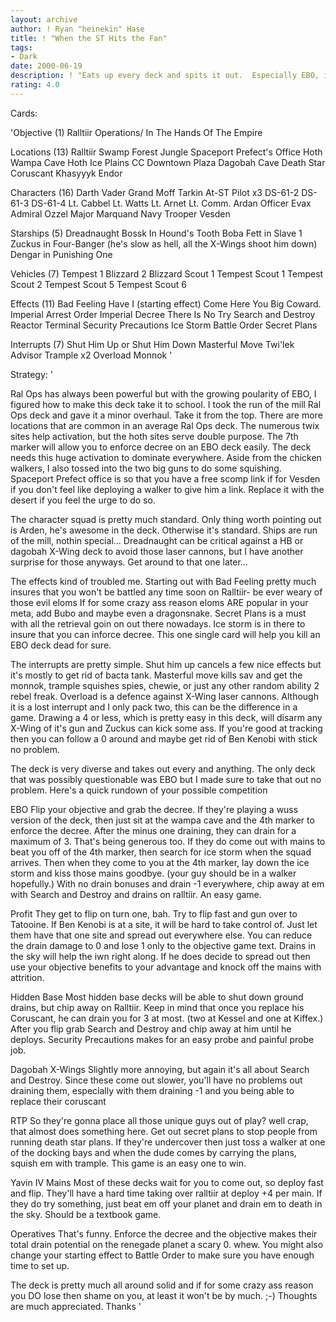 ```yaml
---
layout: archive
author: ! Ryan "heinekin" Hase
title: ! "When the ST Hits the Fan"
tags:
- Dark
date: 2000-06-19
description: ! "Eats up every deck and spits it out.  Especially EBO, it dies bad."
rating: 4.0
---
```

Cards: 

'Objective (1)
Ralltiir Operations/ In The Hands Of The Empire

Locations (13)
Ralltiir
Swamp
Forest
Jungle
Spaceport Prefect's Office
Hoth Wampa Cave
Hoth Ice Plains
CC Downtown Plaza
Dagobah Cave
Death Star
Coruscant
Khasyyyk
Endor

Characters (16)
Darth Vader
Grand Moff Tarkin
At-ST Pilot x3
DS-61-2
DS-61-3
DS-61-4
Lt. Cabbel
Lt. Watts
Lt. Arnet
Lt. Comm. Ardan
Officer Evax
Admiral Ozzel
Major Marquand
Navy Trooper Vesden

Starships (5)
Dreadnaught
Bossk In Hound's Tooth
Boba Fett in Slave 1
Zuckus in Four-Banger  (he's slow as hell, all the X-Wings shoot him down)
Dengar in Punishing One

Vehicles (7)
Tempest 1
Blizzard 2
Blizzard Scout 1
Tempest Scout 1
Tempest Scout 2
Tempest Scout 5
Tempest Scout 6

Effects (11)
Bad Feeling Have I (starting effect)
Come Here You Big Coward.
Imperial Arrest Order
Imperial Decree
There Is No Try
Search and Destroy
Reactor Terminal
Security Precautions
Ice Storm
Battle Order
Secret Plans


Interrupts (7)
Shut Him Up or Shut Him Down
Masterful Move
Twi'lek Advisor
Trample x2
Overload
Monnok
'

Strategy: '

Ral Ops has always been powerful but with the growing poularity of EBO, I figured how to make this deck take it to school.	I took the run of the mill Ral Ops deck and gave it a minor overhaul.  Take it from the top.  There are more locations that are common in an average Ral Ops deck.  The numerous twix sites help activation, but the hoth sites serve double purpose.  The 7th marker will allow you to enforce decree on an EBO deck easily.  The deck needs this huge activation to dominate everywhere.  Aside from the chicken walkers, I also tossed into the two big guns to do some squishing.  Spaceport Prefect office is so that you have a free scomp link if for Vesden if you don't feel like deploying a walker to give him a link.  Replace it with the desert if you feel the urge to do so.

The character squad is pretty much standard.  Only thing worth pointing out is Arden, he's awesome in the deck.  Otherwise it's standard.  Ships are run of the mill, nothin special... Dreadnaught can be critical against a HB or dagobah X-Wing deck to avoid those laser cannons, but I have another surprise for those anyways.	Get around to that one later...

The effects kind of troubled me.  Starting out with Bad Feeling pretty much insures that you won't be battled any time soon on Ralltiir- be ever weary of those evil eloms  If for some crazy ass reason eloms ARE popular in your meta, add Bubo and maybe even a dragonsnake.  Secret Plans is a must with all the retrieval goin on out there nowadays.  Ice storm is in there to insure that you can inforce decree.  This one single card will help you kill an EBO deck dead for sure.

The interrupts are pretty simple.  Shut him up cancels a few nice effects but it's mostly to get rid of bacta tank.  Masterful move kills sav and get the monnok, trample squishes spies, chewie, or just any other random ability 2 rebel freak.  Overload is a defence against X-Wing laser cannons.  Although it is a lost interrupt and I only pack two, this can be the difference in a game.  Drawing a 4 or less, which is pretty easy in this deck, will disarm any X-Wing of it's gun and Zuckus can kick some ass.	If you're good at tracking then you can follow a 0 around and maybe get rid of Ben Kenobi with stick no problem.

The deck is very diverse and takes out every and anything.  The only deck that was possibly questionable was EBO but I made sure to take that out no problem.  Here's a quick rundown of your possible competition

EBO  Flip your objective and grab the decree.	If they're playing a wuss version of the deck, then just sit at the wampa cave and the 4th marker to enforce the decree.  After the minus one draining, they can drain for a maximum of 3.  That's being generous too.  If they do come out with mains to beat you off of the 4th marker, then search for ice storm when the squad arrives.  Then when they come to you at the 4th marker, lay down the ice storm and kiss those mains goodbye. (your guy should be in a walker hopefully.)  With no drain bonuses and drain -1 everywhere, chip away at em with Search and Destroy and drains on ralltiir.  An easy game.

Profit  They get to flip on turn one, bah.  Try to flip fast and gun over to Tatooine.  If Ben Kenobi is at a site, it will be hard to take control of.  Just let them have that one site and spread out everywhere else.  You can reduce the drain damage to 0 and lose 1 only to the objective game text.  Drains in the sky will help the iwn right along.	If he does decide to spread out then use your objective benefits to your advantage and knock off the mains with attrition.

Hidden Base  Most hidden base decks will be able to shut down ground drains, but chip away on Ralltiir. Keep in mind that once you replace his Coruscant, he can drain you for 3 at most.  (two at Kessel and one at Kiffex.)	 After you flip grab Search and Destroy and chip away at him until he deploys.	Security Precautions makes for an easy probe and painful probe job.

Dagobah X-Wings  Slightly more annoying, but again it's all about Search and Destroy.  Since these come out slower, you'll have no problems out draining them, especially with them draining -1 and you being able to replace their coruscant

RTP  So they're gonna place all those unique guys out of play?  well crap, that almost does something here.  Get out secret plans to stop people from running death star plans.  If they're undercover then just toss a walker at one of the docking bays and when the dude comes by carrying the plans, squish em with trample.  This game is an easy one to win.

Yavin IV Mains  Most of these decks wait for you to come out, so deploy fast and flip.  They'll have a hard time taking over ralltiir at deploy +4 per main.	If they do try something, just beat em off your planet and drain em to death in the sky.  Should be a textbook game.

Operatives  That's funny.  Enforce the decree and the objective makes their total drain potential on the renegade planet a scary 0.  whew.  You might also change your starting effect to Battle Order to make sure you have enough time to set up.

The deck is pretty much all around solid and if for some crazy ass reason you DO lose then shame on you, at least it won't be by much.  ;-)  Thoughts are much appreciated.  Thanks	  '